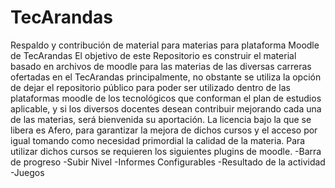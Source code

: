 # TecArandas
Respaldo y contribución de material para materias para plataforma Moodle de TecArandas
El objetivo de este Repositorio es construir el material basado en archivos de moodle para las materias de las diversas carreras ofertadas en el TecArandas principalmente, no obstante se utiliza la opción de dejar el repositorio público para poder ser utilizado dentro de las plataformas moodle de los tecnológicos que conforman el plan de estudios aplicable, y si los diversos docentes desean contribuir mejorando cada una de las materias, será bienvenida su aportación.
La licencia bajo la que se libera es Afero, para garantizar la mejora de dichos cursos y el acceso por igual tomando como necesidad primordial la calidad de la materia.
Para utilizar dichos cursos se requieren los siguientes plugins de moodle.
-Barra de progreso
-Subir Nivel
-Informes Configurables
-Resultado de la actividad
-Juegos
